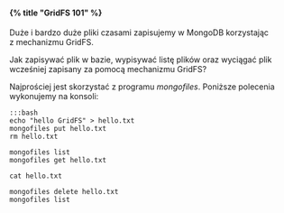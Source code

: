 #### {% title "GridFS 101" %}

Duże i bardzo duże pliki czasami zapisujemy w MongoDB
korzystając z mechanizmu GridFS.

Jak zapisywać plik w bazie, wypisywać listę plików
oraz wyciągać plik wcześniej zapisany za pomocą mechanizmu GridFS?

Najprościej jest skorzystać z programu *mongofiles*.
Poniższe polecenia wykonujemy na konsoli:

    :::bash
    echo "hello GridFS" > hello.txt
    mongofiles put hello.txt
    rm hello.txt

    mongofiles list
    mongofiles get hello.txt

    cat hello.txt

    mongofiles delete hello.txt
    mongofiles list
